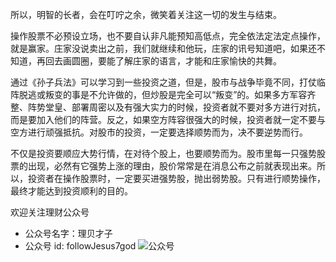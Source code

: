 <!--
 * @Author: zhangyu
 * @Email: zhangdulin@outlook.com
 * @Date: 2021-07-29 16:54:33
 * @LastEditors: zhangyu
 * @LastEditTime: 2021-08-12 17:06:56
 * @Description:
-->

所以，明智的长者，会在叮咛之余，微笑着关注这一切的发生与结束。

操作股票不必预设立场，也不要自认非凡能预知高低点，完全依法定法定点操作，就是赢家。庄家没说卖出之前，我们就继续和他玩，庄家的讯号知道吧，如果还不知道，再回去画圆圈，要能了解庄家的语言，才能和庄家愉快的共舞。

通过《孙子兵法》可以学习到一些投资之道，但是，股市与战争毕竟不同，打仗临阵脱逃或叛变的事是不允许做的，但炒股是完全可以“叛变”的。如果多方军容齐整、阵势堂皇、部署周密以及有强大实力的时候，投资者就不要对多方进行对抗，而是要加入他们的阵营。反之，如果空方阵容很强大的时候，投资者就一定不要与空方进行顽强抵抗。对股市的投资，一定要选择顺势而为，决不要逆势而行。

不仅是投资要顺应大势行情，在对待个股上，也要顺势而为。股市里每一只强势股票的出现，必然有它强势上涨的理由，股价常常是在消息公布之前就表现出来。所以，投资者在操作股票时，一定要买进强势股，抛出弱势股。只有进行顺势操作，最终才能达到投资顺利的目的。

欢迎关注理财公众号

- 公众号名字：理贝才子
- 公众号 id: followJesus7god
  ![公众号](/dulinyu-blog/公众号.png "二维码")
